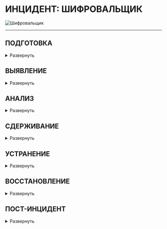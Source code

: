 # ИНЦИДЕНТ: ШИФРОВАЛЬЩИК

![Шифровальщик](https://github.com/Starfflow/-/assets/117627394/75a27c6a-ec65-48f5-a788-a3199a342842)

------------

  
## ПОДГОТОВКА

<details>
  <summary>Развернуть</summary>
  
__Проверка коммуникаций:__

- Проверить четкое определение ролей и обязанностей технического персонала и других отделов во время реагирования на кибер-инциденты. Убедиться, что каждый участник понимает свои задачи и действия в случае возникновения инцидента.  
- Определить критерии эскалации инцидента на уровень руководства. Установить четкий процесс передачи информации и ответственности при эскалации.  
- Создать готовые формы сообщений об инциденте для пользователей, CERT и иных заинтересованных лиц  

**Должен существовать и быть доступным список активов и их владельцев для следующих категорий:**

- Активы клиентов: 
  - Владельцы
  - Контактные лица
- Активы компании (включая все филиалы и подразделения): 
  - Владельцы
  - Контактные лица
  - Администраторы
- Инвентаризация инфраструктуры: 
  - Конечные точки (компьютеры, ноутбуки, мобильные устройства)
  - Серверы
  - Сетевое оборудование
  - Системы безопасности, СЗИ
  - Диапазоны сети: 
    - Публичная
    - Частная
    - VPN / Внеполосные данные
  - Сотрудники  
  -  Партнеры  
  -  Клиенты  

__Обзор последних кибер-инцидентов и их результатов:__

-	Проанализировать произошедшие инциденты безопасности для выявления слабых мест и улучшения реагирования.
-	Извлечь уроки из прошлых инцидентов для более эффективного реагирования в будущем.
Обзор угроз, новых рисков и уязвимостей: 
-	Изучить актуальные угрозы в киберпространстве, нацеленные на вашу организацию, поставщиков и отрасль.
-	Анализировать общие тенденции и новые типы атак, чтобы быть готовым к ним.
-	Внедрить процессы threat intelligence 

**Менеджмент рисков:**

- Определить возможность организации платить выкуп за расшифрование данных. Оценить максимально допустимую сумму выкупа и возможность реализовывать переводы через криптовалюту.
- Обрести ключи расшифрования для разных видов программ-вымогателей.
- Убедиться в страховом покрытии в сфере компьютерных инцидентов

**Обеспечение доступа к необходимой документации и информации, в том числе вне рабочего времени, к:**
- Плану реагирования на кибер-инциденты
- Схеме сетевой архитектуры 
- Схеме потоков данных 
- Ключевым документам, необходимым для реагирования на инциденты.

**Проведение регулярных кампаний для информирования сотрудников о рисках информационной безопасности, включая:**

- Фишинговые атаки / вредоносные электронные письма: 
	- Обучить сотрудников распознавать признаки фишинговых писем и избегать нажатия на подозрительные ссылки или вложения.
	- Предоставить инструкции о том, как безопасно обрабатывать электронную почту.
	- Провести симуляцию фишинговой атаки.
- Программы-вымогатели: 
	- Объяснить сотрудникам, что такое программы-вымогатели и как они могут нанести ущерб организации.
	- Предоставить рекомендации по предотвращению заражения вредоносным ПО и действий в случае атаки.
	- Провести симуляцию атаки вымогателя.
- Возможность сообщения о подозрении на киберинцидент: 
	- Установить четкий процесс и каналы связи для сообщения о подозрительной активности, связанной с безопасностью.
	- Поощрять сотрудников сообщать о любых инцидентах, не опасаясь негативных последствий.

**Обеспечение регулярного обучения по безопасности для сотрудников, управляющих персональными, конфиденциальными или критическими данными и системами:**

- Обязательное прохождение специализированных тренингов по безопасности для сотрудников, которые работают с чувствительной информацией.
- Регулярное обновление знаний и навыков сотрудников в области защиты данных и реагирования на угрозы.
- Проводить тренировку отдела безопасности в части реагирования (например, киберучения)

**Подготовка инфраструктуры:**

- Пропатчить уязвимости информационных активов
- Провести плановые проверки средств управления и СЗИ 
- Провести плановые проверки наличия и состояния резервных копий (+ что резервные копии не заражены ВПО).
- Проверить расшаренные директории на наличие открытых привилегий
- Обеспечить поддержку обновлений EDR/AV приложений
- Сегментировать сеть и логировать траффик между сегментами. Убедиться в возможности изоляции сегментов, регионов, партнеров или Интернета.
- Внедрить deception-систему.
- Уделить внимание анти-фишинговым решениям и мониторингу появления процессов PS, CMD, WMI, MSHTA и тд.
- Настроить SIEM-систему для выявления подозрительной активности и автоматического оповещения о потенциальных угрозах. Определить четкие критерии, по которым система будет генерировать оповещения.
- Автоматизировать процессы реагирования в SOAR/IRP
- Включить функцию «Показывать расширения файлов» в настройках на пользовательских хостах.

</details>


  
## ВЫЯВЛЕНИЕ

<details>
<summary> Развернуть </summary>

**Анализ каналов выявления (автоматических и мануальных):**

- Оповещения с AV/EDR, SIEM
- Обнаружения с почтовых фильтров (сообщения с подозрительными вложениями)
- Необычная активность на ПК, серверах или телефонах
- Сообщения от конечных пользователей (как правило, об искаженных или недоступных файлах)
- Появление необычных/потенциально вредоносных файловых расширений
- Необычный DNS-трафик
- Высокая скорость переименования/изменения файлов
- Скачки CPU в системах обмена файлами
- Необычные исполняемые бинарные файлы в пользовательской среде
- Аномальные сетевые соединения на хостах, сетевые подключения к известным CnC адресам
- Фаервол запрещает доступ к проверенным точкам обмена файлами
- Информация от deception-систем
- Использование TOR или I2P, истории поиска

**Срочное информирование о киберинциденте:**

- Проверить сообщения от СЗИ на факт ложного срабатывания (false positive)
- При подтверждении вредоносной активности шифровальщика, сообщить о ней через службу поддержки (Service Desk).
  - Если заявки еще не существует, создать новую с минимальной информацией.
- Подумать о том, чтобы уведомить и привлечь CERT к расследованию
- В установленные сроки уведомить ГосСОПКА/НКЦКИ/ФСБ при необходимости

**Определить, произошла ли утечка данных, и если да, то:**

- Обратиться к плейбуку по реагированию на утечки данных.
- Рассмотреть, целесообразно ли на данном этапе сообщать в РКН о подозреваемом или подтвержденном несанкционированном доступе к любым персональным данным.

**Классификация инцидента:**

- Оценить следующие данные о шифровальщике:
	- Всплывающие окна при открытии шифрованного файла, текстовые или html-файлы (как правило, всплывают сами после зашифрования)
	- Email для связи с атакующим
	- Язык всплывшего сообщения
	- Метод оплаты и реквизиты, валюта
	- Страница «поддержки»
	- Расширение/тип шифрованных файлов (.crypt, .cry, .locked, .abc., .xyz и т.д.)
	- Размещение зашифрованных файлов
	- Иконка зашифрованных файлов
- Загрузить зашифрованный файл в сервисы, например, Crypto Sheriff, ID Ransomware, ProvenData, noransom.kaspersky.com, nomoreransom.org. Там возможно определить тип (семейство) шифровальщика и даже получить приватные ключи.
- На основе имеющейся информации о потере данных и типах инцидентов классифицировать киберинцидент.

> **Note**
> 
> Highlights information that users should take into account, even when skimming.

**Подготовка к этапу анализа:**

- Мобилизовать группу реагирования на инциденты кибербезопасности (CIRT) для первоначального расследования кибер-инцидента. Определить вероятность широкомасштабного заражения программой-вымогателем.
- Собрать первоначальные данные об инциденте, включая как минимум следующее:
	- Тип кибер-инцидента;
	- Куда сообщили о кибер-инциденте;
	- Места появления сообщений о вымогательстве (физические и логические);
	- Количество пострадавших активов в организации (на начальном этапе) и увеличивается ли оно;
	- Идентификация вредоносного электронного письма, если оно есть;
	- Дополнительные отчеты, связанные с пострадавшими активами, включая журналы антивируса, системные журналы событий и журналы сетевого мониторинга;
	- Предварительная оценка воздействия на бизнес, критичность;
	- Любые текущие действия, предпринимаемые для устранения инцидента.
- Обеспечить сохранность артефактов, включая копии подозреваемого вредоносного ПО и криминалистические копии пострадавших систем для дальнейшего анализа.
- Оценить приоритет инцидента на основе первоначального расследования
- Оповестить руководство в соответствии с планом эскалации

</details>


## АНАЛИЗ

<details>
<summary> Развернуть </summary>


**Анализ инцидента:**

- Убедиться, что привлечены все технические специалисты из групп реагирования.
- Определить область поражения: 
	- Где появляются сообщения о вымогательстве? Проверить смежные системы на предмет заражения (в том же домене/сегменте/группе и тд). В системах проверить файлы/хэши, процессы, сетевые подключения, логи и т.д.
	- Выполнить поиск по:
		- SHA-1 имени процесса, который был запущен файлом;
		- Имени исполняемого файла;
		- URL-адресу или IP-адресу аналогичных подключений в сети.
	- Проанализировать исходное вредоносное электронное письмо или иную точку входа и масштабы его распространения.
	- Определить метод горизонтального распространения :
		- WMI
		- PSExec
		- RDP, SMB
		- logon-скрипт на контроллере домена
		- Pass-the-ticket (Kerberos)
		- Другое
	- Определить, какие системы являются целью поражения:
		- Серверы (версия ОС, ядро)
		- Рабочие станции (версия ОС)
		- Базы данных
		- Сетевые диски
		- Сеть хранения данных (SAN)
		- Резервные копии
		- Иные системы
- Провести реверс-инжиниринг вредоносного ПО в безопасной среде для понимания его механизмов и реализуемых функций (статический анализ)
- Запустить вредоносное ПО в безопасной среде или песочнице, изолированной от корпоративной сети, чтобы определить его поведение на тестовой системе, включая созданные файлы, запущенные службы, измененные ключи реестра и сетевые коммуникации (динамический анализ)
- Проверить пораженную инфраструктуру на наличие индикаторов компрометации, полученных в ходе анализа вредоносного ПО, для выявления любых дополнительных скомпрометированных систем.
- Оценить угрозу при перезагрузке зараженного хоста
- Сохранить все доказательства для поддержки установления виновных или возможных судебных действий.

**Анализ вектора атаки:**

- Drive-by компрометация (вредоносный код на ненадежном веб-сайте. Когда пользователь посещает этот сайт, код автоматически загружается на его устройство. +Расширения в браузере, уязвимости в CMS, веб-серверах, открытых интерфейсах, JavaScript-снифферы)
- Пограничное сетевое оборудование
- Эксплуатация общедоступного приложения (уязвимость в общедоступном приложении, чтобы получить доступ к устройству пользователя)
- УЗ (доменные, локальные): брутфорс, слабый пароль, RCE
- Внешние удаленные службы (RDP, VNC, SSH…) а также VPN-точки подключения (непропатченные сетевые устройства, к которым подключаются)
- Подключаемое оборудование (подключение вредоносного устройства по физ. портам)
- Фишинг (почта, голосовой фишинг)
- Компрометация цепочки поставок (внедрение ВПО в легитимное программное обеспечение или аппаратное обеспечение до того, как оно попадет к пользователям)
- Доверительные отношения (кто-то из доверенных сотрудников передал чувствительную информацию злоумышленнику)

**Выявление и отчетность о потенциально скомпрометированных данных:**

- Определить любые данные, пострадавшие от атаки с использованием программы-вымогателя, включая данные в процессе передачи.
- Связаться с владельцами данных и руководством для понимания влияния скомпрометированных данных на бизнес.
- Определить могли ли конфиденциальность, целостность или доступность идентифицированных данных быть скомпрометированы.
- При рассмотрении юридических аспектов инцидента, следует задуматься о проведении полного судебно-криминалистического расследования. Все действия с доказательствами должны осуществляться в соответствии с руководством по надлежащей практике обращения с цифровыми доказательствами. Рассмотреть необходимость сообщения об инциденте в полицию.
- Рассмотреть требования к отчетности перед соответствующим регулирующим органом или компетентным органом, если таковые имеются.
- Информировать старших должностных лиц о любом подозреваемом или подтвержденном нарушении данных, включая несанкционированный доступ к личным или конфиденциальным данным организации.
- Группа реагирования на инциденты кибербезопасности (ГРИИБ) должна немедленно сообщить о любом подозреваемом или подтвержденном нарушении данных, включая утечку личных данных, соответствующим сторонам 

**Разработка плана восстановления:**

- Готова ли наша компания платить выкуп?
  - Возможно ли страховое покрытие?
  - Многие злоумышленники готовы к переговорам и иногда понижают цену выкупа
- Совместно с техническими специалистами и руководством разработать приоритетный план восстановления. Нужно ли вмешательство сторонних организаций (вендоров, подрядчиков) в процесс реагирования?
- План должен учитывать: 
  - Анализ технического аспекта инцидента
  - Оценку влияния на бизнес
- Реализовать коммуникационную стратегию в соответствии с планом восстановления.

</details>

## СДЕРЖИВАНИЕ

<details>
<summary> Развернуть </summary>

**Локализация технических механизмов атаки с использованием программы-вымогателя (закрытие вектора атаки):**

- Минимизировать дальнейшую вредоносную активность: 
	- Карантин зараженных систем и их отключение от сети, по возможности (отключение с помощью фаервола, отключение сетевого интерфейса, отключение свитч-порта на маршрутизаторе).
	- Применение контроля доступа устройств для изоляции от производственных сетей
	- Приостановка учетных записей пользователей/групп, подозреваемых во взломе, удаление нелегитимно созданных УЗ
	- Отключение от питания НЕ зараженных систем, по возможности. Зараженные системы НЕ выключать. 
	- Отключение всех сетевых дисков
		- NET USE x:\\unc\path\/DELETE
	- Карантин резервных копий
	- Блокировать трафик к CnC
- Разработать меры защиты на основе анализа вредоносного кода: 
	- Защитить инфраструктуру от конкретного вредоносного кода и других программ-вымогателей, которые могут использовать тот же механизм заражения.
- В случае атаки по электронной почте: 
	- Блокировать отправителя и сообщение, пометив его как спам;
	- Блокировать IP-адрес, найдя его в заголовке электронного письма.
	- Напомнить пользователям перемещать подозрительные электронные письма в папку «Спам»
- В случае взлома веб-сайта: 
	- Блокировать веб-сайт на сетевом периметре;
	- Использовать sinkhole  для домена на внутренних DNS-серверах;
	- Блокировать IP-адрес сайта на межсетевом экране;
	- Убедиться, что все браузеры имеют последние обновления;
	- Оценить необходимость перехода пользователей на более новые/защищенные браузеры.
- Блокировать доступ к любым идентифицированным инструментам удаленного доступа (RAT), чтобы предотвратить связь с серверами CnC, веб-сайтами и эксплуатируемыми приложениями.
- Подключить EDR- или иных агентов на хостах, которые могут прекратить процесс заражения
- Обеспечить безопасное хранение копий вредоносного кода, зараженных систем и любых идентифицированных артефактов для дальнейшего расследования (при необходимости привлечь экспертов по компьютерной криминалистике).
- Информировать владельцев данных и заинтересованных лиц о ходе действий по локализации.
- Приостановить резервное копирование

</details>



## УСТРАНЕНИЕ

<details>
<summary> Развернуть </summary>

**Устранение вредоносного воздействия с систем:**

- Определить методы удаления вредоносного ПО на основе результатов анализа вредоносного кода и информации от надежных источников.
- Выполнить автоматический или ручной процесс удаления для устранения вредоносного ПО или скомпрометированных исполняемых файлов с использованием соответствующих инструментов.
- Проверить резервные копии на наличие индикаторов компрометации (IOC), соответствующих профилю атаки, ДО восстановления систем.
- Переустановить отдельные системы с чистого резервного образа ОС, прежде чем обновлять их с помощью проверенных резервных копий данных.
- Восстановить пораженные сетевые системы из надежной резервной копии.

**Защита учетных записей:**

- Изменить данные всех скомпрометированных учетных записей.
- Очистка Active Directory
	- Дважды  поменять пароль KBRTGT
	- Сбросить все привилегированные УЗ
	- В случае, если мы предполагаем компрометацию доменного администратора:
		- Восстановить AD из копии, предшествующей заражению
		- Если копии нет, построить AD с нуля (по согласованию)
		- Изменить метод защиты важных УЗ.

**Мониторинг:**

- Продолжить мониторинг на предмет обнаружения сигнатур, горизонтального перемещения, повышения привилегий и других индикаторов компрометации, чтобы предотвратить повторную атаку с использованием программы-вымогателя.

</details>

## ВОССТАНОВЛЕНИЕ

<details>
<summary> Развернуть </summary>

- Полное сканирование всех затронутых систем на наличие вредоносного ПО и IoC, соответствующих профилю атаки. 
- Восстановить системы до RPO в рамках RTO
- Выборочно проверить незатронутые или критичные системы. 
- Реинтегрировать ранее скомпрометированные системы. 
- Восстановить любые поврежденные или уничтоженные данные. 
- Восстановить мониторинг для обнаружения дальнейшей подозрительной активности. 
- Внедрить необходимые патчи и устранить выявленные уязвимости на затронутых и незатронутых объектах.

**Определить, какие из следующих действий необходимо выполнить:**

- Снять ограничения, ранее наложенные для сдерживания кибератаки:
	- Подключить ранее отключенные от сети хосты
	- Восстановление работы сервисов
	- Переподключить сетевые диски, которые были отключены во время атаки.
	- Включить резервное копирование, которое могло быть отключено во время атаки.
	- Включить сетевые интерфейсы, которые были отключены во время атаки.
	- И т.д.
- Необходимо обновить или изменить правила межсетевого экрана восстановления нормального трафика.
- Обновить систему обнаружения и реагирования на конечных точках (EDR) / Антивирус (AV) - Обновление программного обеспечения безопасности является критическим шагом. Необходимо обновить: 
	- Ядро EDR/AV– программное ядро системы безопасности, отвечающее за обнаружение угроз.
	- Политики - правила, определяющие поведение системы безопасности.
	- База данных вредоносных программ и уязвимостей, используемая системой безопасности для их обнаружения.
- Связаться со страховой компанией, если это возможно и необходимо

</details>

## ПОСТ-ИНЦИДЕНТ

<details>
<summary> Развернуть </summary>

- Подготовить отчет об инциденте, включая все детали и действия, предпринятые для его устранения.
- Завершить процессы выявления уроков и управления проблемами с предыдущих этапов.
- Обеспечить соответствующие внутренние и внешние коммуникации об инциденте
- Внедрить в СЗИ полученные сигнатуры данной атаки; обновить правила детектирования в SIEM, Анти-спам (фильтры), EDR (готовые TTP или ручные настройки) и иных решениях
- Пересмотреть процесс харденинга инфраструктуры
- Если инцидент был вызван человеческой ошибкой:
	- Устроить соответствующее обучение сотрудников
- Провести анализ первопричины для выявления и устранения уязвимостей.
- Провести оценку работы сотрудников: продолжительность рабочего времени, сверхурочные, отгулы за переработку и расходы.

**Составление отчета о последействиях инцидента, который должен включать как минимум следующую информацию:**

- Детали причин и воздействия инцидента, а также действий, предпринятых для смягчения киберинцидента, включая даты, тип и местоположение инцидента, а также его влияние на пользователей; время, затраченное на реагирование. Оценить выплаченный выкуп или иной ущерб, штрафы от государственных органов.
- Действия, предпринятые соответствующими группами реагирования, поставщиками услуг и заинтересованными сторонами бизнеса, которые позволили возобновить нормальную работу.
- Анализ ошибок реагирования и рекомендации по улучшению действий, процессов или технологий в организации, чтобы предотвратить повторное возникновение подобного киберинцидента.
- Мониторинг каких прекурсоров и индикаторов должен осуществляться для предотвращения подобного рода инцидентов?
- Сделать вывод о проанализированных артефактах форензики.

**Подтверждение соответствия политик:**

- Подтвердить соответствие политик безопасности по всей организации.
- Перенастроить процессы и процедуры, требующие улучшения
- Обновить плейбуки, если что-то в ходе реагирования шло не так

**Также возможно:**

- Публикация внутренних коммуникаций для информирования и обучения сотрудников о атаках с использованием программ-вымогателей и повышении осведомленности о безопасности.
- Публикация внешних коммуникаций, в соответствии с коммуникационной стратегией, для предоставления консультаций клиентам, взаимодействия с рынком и информирования прессы о киберинциденте, *если это необходимо*
	- Эти сообщения должны содержать ключевую информацию о киберинциденте, не ставя организацию в уязвимое положение и не провоцируя дальнейшие атаки с использованием программ-вымогателей.
- Поделиться TI-фидами


</details>
